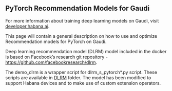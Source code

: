 ## PyTorch Recommendation Models for Gaudi

For more information about training deep learning models on Gaudi, visit
[developer.habana.ai](https://developer.habana.ai/resources/).

This page will contain a general description on how to use and optimize
Recommendation models for PyTorch on Gaudi.

Deep learning recommendation model (DLRM) model included in the docker is based
on Facebook’s research git repository -
https://github.com/facebookresearch/dlrm.

The demo_dlrm is a wrapper script for dlrm_s_pytorch*.py script. These scripts
are available in [DLRM](./dlrm) folder. The model
has been modified to support Habana devices and to make use of custom extension operators.